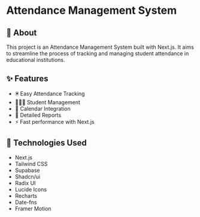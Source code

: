 # Attendance Management System

## 🚀 About

This project is an Attendance Management System built with Next.js. It aims to streamline the process of tracking and managing student attendance in educational institutions.

## ✨ Features

- 🖲️ Easy Attendance Tracking
- 🧑‍🤝‍🧑 Student Management
- 📅 Calendar Integration
- 📃 Detailed Reports
- ⚡ Fast performance with Next.js

## 📃 Technologies Used

- Next.js
- Tailwind CSS
- Supabase
- Shadcn/ui
- Radix UI
- Lucide Icons
- Recharts
- Date-fns
- Framer Motion
